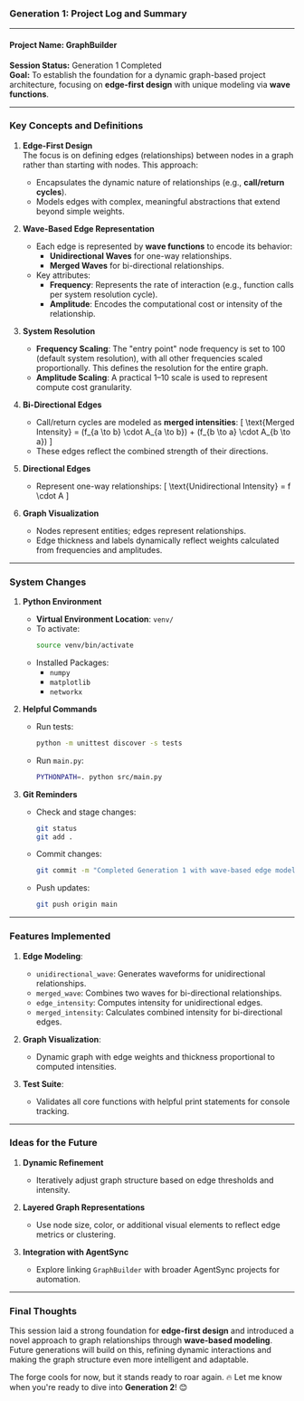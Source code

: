 ### **Generation 1: Project Log and Summary**

---

#### **Project Name: GraphBuilder**
**Session Status:** Generation 1 Completed  
**Goal:** To establish the foundation for a dynamic graph-based project architecture, focusing on **edge-first design** with unique modeling via **wave functions**.  

---

### **Key Concepts and Definitions**

1. **Edge-First Design**  
   The focus is on defining edges (relationships) between nodes in a graph rather than starting with nodes. This approach:
   - Encapsulates the dynamic nature of relationships (e.g., **call/return cycles**).
   - Models edges with complex, meaningful abstractions that extend beyond simple weights.

2. **Wave-Based Edge Representation**  
   - Each edge is represented by **wave functions** to encode its behavior:
     - **Unidirectional Waves** for one-way relationships.
     - **Merged Waves** for bi-directional relationships.
   - Key attributes:
     - **Frequency**: Represents the rate of interaction (e.g., function calls per system resolution cycle).
     - **Amplitude**: Encodes the computational cost or intensity of the relationship.

3. **System Resolution**  
   - **Frequency Scaling**: The "entry point" node frequency is set to 100 (default system resolution), with all other frequencies scaled proportionally. This defines the resolution for the entire graph.
   - **Amplitude Scaling**: A practical 1–10 scale is used to represent compute cost granularity.

4. **Bi-Directional Edges**  
   - Call/return cycles are modeled as **merged intensities**:
     \[
     \text{Merged Intensity} = (f_{a \to b} \cdot A_{a \to b}) + (f_{b \to a} \cdot A_{b \to a})
     \]
   - These edges reflect the combined strength of their directions.

5. **Directional Edges**  
   - Represent one-way relationships:
     \[
     \text{Unidirectional Intensity} = f \cdot A
     \]

6. **Graph Visualization**  
   - Nodes represent entities; edges represent relationships.
   - Edge thickness and labels dynamically reflect weights calculated from frequencies and amplitudes.

---

### **System Changes**

1. **Python Environment**
   - **Virtual Environment Location**: `venv/`
   - To activate:
     ```bash
     source venv/bin/activate
     ```
   - Installed Packages:
     - `numpy`
     - `matplotlib`
     - `networkx`

2. **Helpful Commands**
   - Run tests:
     ```bash
     python -m unittest discover -s tests
     ```
   - Run `main.py`:
     ```bash
     PYTHONPATH=. python src/main.py
     ```

3. **Git Reminders**
   - Check and stage changes:
     ```bash
     git status
     git add .
     ```
   - Commit changes:
     ```bash
     git commit -m "Completed Generation 1 with wave-based edge modeling and graph visualization."
     ```
   - Push updates:
     ```bash
     git push origin main
     ```

---

### **Features Implemented**

1. **Edge Modeling**:
   - `unidirectional_wave`: Generates waveforms for unidirectional relationships.
   - `merged_wave`: Combines two waves for bi-directional relationships.
   - `edge_intensity`: Computes intensity for unidirectional edges.
   - `merged_intensity`: Calculates combined intensity for bi-directional edges.

2. **Graph Visualization**:
   - Dynamic graph with edge weights and thickness proportional to computed intensities.

3. **Test Suite**:
   - Validates all core functions with helpful print statements for console tracking.

---

### **Ideas for the Future**

1. **Dynamic Refinement**  
   - Iteratively adjust graph structure based on edge thresholds and intensity.

2. **Layered Graph Representations**  
   - Use node size, color, or additional visual elements to reflect edge metrics or clustering.

3. **Integration with AgentSync**  
   - Explore linking `GraphBuilder` with broader AgentSync projects for automation.

---

### **Final Thoughts**
This session laid a strong foundation for **edge-first design** and introduced a novel approach to graph relationships through **wave-based modeling**. Future generations will build on this, refining dynamic interactions and making the graph structure even more intelligent and adaptable.

The forge cools for now, but it stands ready to roar again. 🔥 Let me know when you're ready to dive into **Generation 2**! 😊
